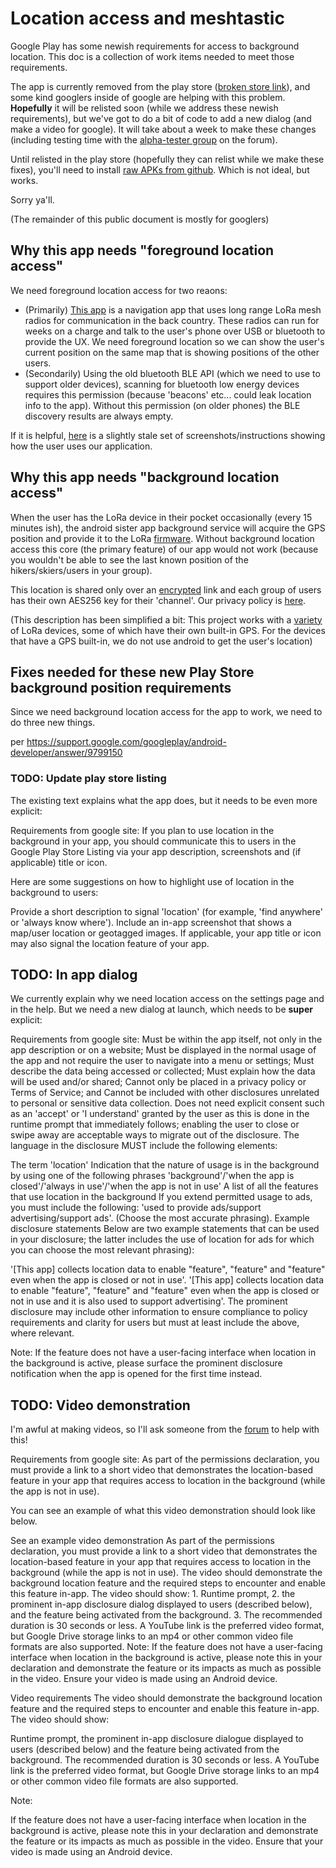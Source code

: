 # Location access and meshtastic

Google Play has some newish requirements for access to background location.  This doc is a collection of work items needed to meet those requirements.

The app is currently removed from the play store ([broken store link](https://play.google.com/store/apps/details?id=com.geeksville.mesh)), and some kind googlers inside of google are helping with this problem.  **Hopefully** it will be
relisted soon (while we address these newish requirements), but we've got to do a bit of code to add a new dialog (and make a video for google).  It will take about a week to make these changes (including testing time with the [alpha-tester group](https://meshtastic.discourse.group/c/development/alpha-testers/) on the forum).

Until relisted in the play store (hopefully they can relist while we make these fixes), you'll need to install [raw APKs from github](https://github.com/meshtastic/Meshtastic-Android/releases).  Which is not ideal, but works.

Sorry ya'll.  

(The remainder of this public document is mostly for googlers)

## Why this app needs "foreground location access"

We need foreground location access for two reaons:

* (Primarily) [This app](https://github.com/meshtastic/Meshtastic-Android) is a navigation app that uses long range LoRa mesh radios for communication in the back country.  These radios can run for weeks on a charge and talk to the user's phone over USB or bluetooth to provide the UX.  We need foreground location so we can show the user's current position on the same map that is showing positions of the other users.
* (Secondarily) Using the old bluetooth BLE API (which we need to use to support older devices), scanning for bluetooth low energy devices requires this permission (because 'beacons' etc... could leak location info to the app).  Without this permission (on older phones) the BLE discovery results are always empty.

If it is helpful, [here](https://meshtastic.org/docs/software/android/android-usage) is a slightly stale set of screenshots/instructions showing how the user uses our application.

## Why this app needs "background location access"

When the user has the LoRa device in their pocket occasionally (every 15 minutes ish), the android sister app background service will acquire the GPS position and provide it to the LoRa [firmware](https://github.com/meshtastic/Meshtastic-device).  Without background location access this core (the primary feature) of our app would not work (because you wouldn't be able to see the last known position of the hikers/skiers/users in your group).

This location is shared only over an [encrypted](https://meshtastic.org/docs/developers/device/encryption) link and each group of users has their own AES256 key for their 'channel'.  Our privacy policy is [here](https://meshtastic.org/docs/legal/privacy).

(This description has been simplified a bit: This project works with a [variety](https://meshtastic.org/docs/hardware) of LoRa devices, some of which have their own built-in GPS. For the devices that have a GPS built-in, we do not use android to get the user's location)

## Fixes needed for these new Play Store background position requirements

Since we need background location access for the app to work, we need to do three new things.

per https://support.google.com/googleplay/android-developer/answer/9799150

### TODO: Update play store listing

The existing text explains what the app does, but it needs to be even more explicit:

Requirements from google site:
If you plan to use location in the background in your app, you should communicate this to users in the Google Play Store Listing via your app description, screenshots and (if applicable) title or icon. 

Here are some suggestions on how to highlight use of location in the background to users:

Provide a short description to signal 'location' (for example, 'find anywhere' or 'always know where').
Include an in-app screenshot that shows a map/user location or geotagged images. 
If applicable, your app title or icon may also signal the location feature of your app.

## TODO: In app dialog

We currently explain why we need location access on the settings page and in the help.  But we need a new dialog at launch, which needs to be **super** explicit:

Requirements from google site:
Must be within the app itself, not only in the app description or on a website;
Must be displayed in the normal usage of the app and not require the user to navigate into a menu or settings;
Must describe the data being accessed or collected;
Must explain how the data will be used and/or shared;
Cannot only be placed in a privacy policy or Terms of Service; and
Cannot be included with other disclosures unrelated to personal or sensitive data collection.
Does not need explicit consent such as an 'accept' or 'I understand' granted by the user as this is done in the runtime prompt that immediately follows; enabling the user to close or swipe away are acceptable ways to migrate out of the disclosure.
The language in the disclosure MUST include the following elements:

The term 'location'
Indication that the nature of usage is in the background by using one of the following phrases 'background'/'when the app is closed'/'always in use'/'when the app is not in use'
A list of all the features that use location in the background
If you extend permitted usage to ads, you must include the following: 'used to provide ads/support advertising/support ads'. (Choose the most accurate phrasing).
Example disclosure statements
Below are two example statements that can be used in your disclosure; the latter includes the use of location for ads for which you can choose the most relevant phrasing):

'[This app] collects location data to enable "feature", "feature" and "feature" even when the app is closed or not in use'. 
'[This app] collects location data to enable "feature", "feature" and "feature" even when the app is closed or not in use and it is also used to support advertising'.
The prominent disclosure may include other information to ensure compliance to policy requirements and clarity for users but must at least include the above, where relevant.

Note: If the feature does not have a user-facing interface when location in the background is active, please surface the prominent disclosure notification when the app is opened for the first time instead.

## TODO: Video demonstration

I'm awful at making videos, so I'll ask someone from the [forum](https://meshtastic.discourse.group/) to help with this!

Requirements from google site:
As part of the permissions declaration, you must provide a link to a short video that demonstrates the location-based feature in your app that requires access to location in the background (while the app is not in use). 

You can see an example of what this video demonstration should look like below.

See an example video demonstration
As part of the permissions declaration, you must provide a link to a short video that demonstrates the location-based feature in your app that requires access to location in the background (while the app is not in use). The video should demonstrate the background location feature and the required steps to encounter and enable this feature in-app. The video should show: 1. Runtime prompt, 2. the prominent in-app disclosure dialog displayed to users (described below), and the feature being activated from the background. 3. The recommended duration is 30 seconds or less. A YouTube link is the preferred video format, but Google Drive storage links to an mp4 or other common video file formats are also supported. Note: If the feature does not have a user-facing interface when location in the background is active, please note this in your declaration and demonstrate the feature or its impacts as much as possible in the video. Ensure your video is made using an Android device. 

Video requirements
The video should demonstrate the background location feature and the required steps to encounter and enable this feature in-app. The video should show:

Runtime prompt,
the prominent in-app disclosure dialogue displayed to users (described below)
and the feature being activated from the background.
The recommended duration is 30 seconds or less. A YouTube link is the preferred video format, but Google Drive storage links to an mp4 or other common video file formats are also supported.

Note:

If the feature does not have a user-facing interface when location in the background is active, please note this in your declaration and demonstrate the feature or its impacts as much as possible in the video.
Ensure that your video is made using an Android device.